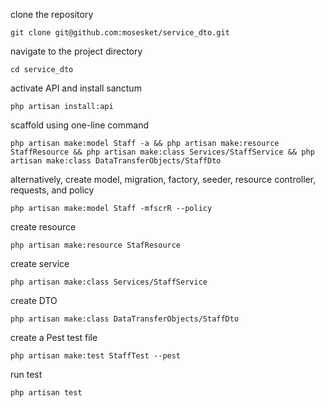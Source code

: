 clone the repository
```
git clone git@github.com:mosesket/service_dto.git
```
navigate to the project directory
```
cd service_dto
```

activate API and install sanctum
```
php artisan install:api
```


scaffold using one-line command
```
php artisan make:model Staff -a && php artisan make:resource StaffResource && php artisan make:class Services/StaffService && php artisan make:class DataTransferObjects/StaffDto 

```

alternatively, create model, migration, factory, seeder, resource controller, requests, and policy
```
php artisan make:model Staff -mfscrR --policy
```
create resource 
```
php artisan make:resource StafResource 
```
create service 
```
php artisan make:class Services/StaffService
```
create DTO 
```
php artisan make:class DataTransferObjects/StaffDto 
```

create a Pest test file
```
php artisan make:test StaffTest --pest
```
run test
```
php artisan test
```
